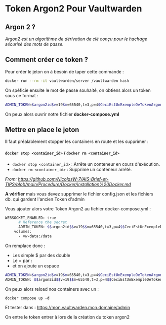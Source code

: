 # Token Argon2 Pour Vaultwarden

## Argon 2 ?

*Argon2 est un algorithme de dérivation de clé conçu pour le hachage sécurisé des mots de passe.*

## Comment créer ce token ? 

Pour créer le jeton on à besoin de taper cette commande : 

```sh
docker run --rm -it vaultwarden/server /vaultwarden hash
```

On spéficie ensuite le mot de passe souhaité, on obtiens alors un token sous ce format : 

```sh
ADMIN_TOKEN=$argon2id$v=19$m=65540,t=3,p=4$CeciEstUnExempleDeTokenArgon2$abcdef+GhIJK1Mn0qr5TUvWxyZ
```

On peux alors ouvrir notre fichier **docker-compose.yml**

## Mettre en place le jeton

Il faut préalablement stopper les containers en route et les supprimer : 

#### `docker stop <container_id>` / `docker rm <container_id>`
- `docker stop <container_id>` : Arrête un conteneur en cours d'exécution.
- `docker rm <container_id>` : Supprime un conteneur arrêté.

*From: https://github.com/NicolasW-7/AIS-Brief-et-TIPS/blob/main/Procedure/Docker/Installation%20Docker.md*

**A vérifier** mais vous devez supprimer le fichier config.json et les fichiers db. qui gardent l'ancien Token d'admin

Vous ajouter alors votre Token Argon2 au fichier docker-compose.yml : 

```sh
WEBSOCKET_ENABLED: true
      # Reference the secret
      ADMIN_TOKEN: $$argon2id$$v=19$$m=65540,t=3,p=4$$CeciEstUnExempleDeTokenArgon2$$abcdef+GhIJK1Mn0qr5TUvWxyZ
    volumes:
      - vw-data:/data
```

On remplace donc : 

- Les simple $ par des double 
- Le = par :
- et on ajoute un espace

```sh
ADMIN_TOKEN=$argon2id$v=19$m=65540,t=3,p=4$CeciEstUnExempleDeTokenArgon2$abcdef+GhIJK1Mn0qr5TUvWxyZ
ADMIN_TOKEN: $$argon2id$$v=19$$m=65540,t=3,p=4$$CeciEstUnExempleDeTokenArgon2$abcdef+GhIJK1Mn0qr5TUvWxyZ
```

On peux alors reload nos containers avec un : 

```
docker compose up -d
```

Et tester dans : https://mon.vaultwarden.mon.domaine/admin

On entre le token entrer à lors de la création du token argon2
